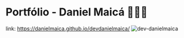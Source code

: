# Portfólio - Daniel Maicá 👨🏻‍💻
link: https://danielmaica.github.io/devdanielmaica/
![dev-danielmaica](https://user-images.githubusercontent.com/83795481/228425552-c4b3e450-b8e2-40b0-985e-1c2c3636e6df.png)
